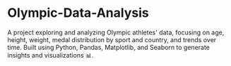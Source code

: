 # Olympic-Data-Analysis
A project exploring and analyzing Olympic athletes' data, focusing on age, height, weight, medal distribution by sport and country, and trends over time. Built using Python, Pandas, Matplotlib, and Seaborn to generate insights and visualizations 📊.
